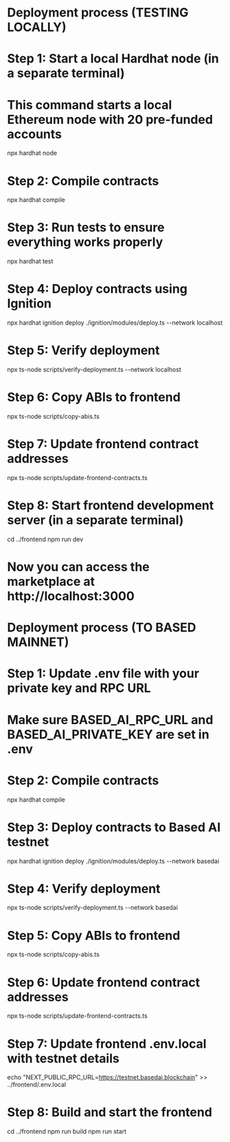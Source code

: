 # Deployment process (TESTING LOCALLY)

# Step 1: Start a local Hardhat node (in a separate terminal)

# This command starts a local Ethereum node with 20 pre-funded accounts

npx hardhat node

# Step 2: Compile contracts

npx hardhat compile

# Step 3: Run tests to ensure everything works properly

npx hardhat test

# Step 4: Deploy contracts using Ignition

npx hardhat ignition deploy ./ignition/modules/deploy.ts --network localhost

# Step 5: Verify deployment

npx ts-node scripts/verify-deployment.ts --network localhost

# Step 6: Copy ABIs to frontend

npx ts-node scripts/copy-abis.ts

# Step 7: Update frontend contract addresses

npx ts-node scripts/update-frontend-contracts.ts

# Step 8: Start frontend development server (in a separate terminal)

cd ../frontend
npm run dev

# Now you can access the marketplace at http://localhost:3000

# Deployment process (TO BASED MAINNET)

# Step 1: Update .env file with your private key and RPC URL

# Make sure BASED_AI_RPC_URL and BASED_AI_PRIVATE_KEY are set in .env

# Step 2: Compile contracts

npx hardhat compile

# Step 3: Deploy contracts to Based AI testnet

npx hardhat ignition deploy ./ignition/modules/deploy.ts --network basedai

# Step 4: Verify deployment

npx ts-node scripts/verify-deployment.ts --network basedai

# Step 5: Copy ABIs to frontend

npx ts-node scripts/copy-abis.ts

# Step 6: Update frontend contract addresses

npx ts-node scripts/update-frontend-contracts.ts

# Step 7: Update frontend .env.local with testnet details

echo "NEXT_PUBLIC_RPC_URL=https://testnet.basedai.blockchain" >> ../frontend/.env.local

# Step 8: Build and start the frontend

cd ../frontend
npm run build
npm run start
